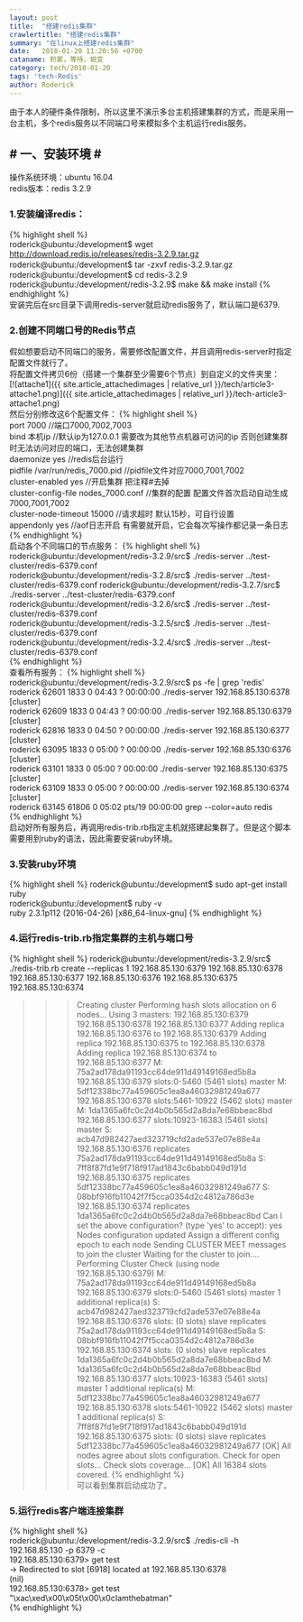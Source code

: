 ```yaml
---
layout: post
title:  "搭建redis集群"
crawlertitle: "搭建redis集群"
summary: "在linux上搭建redis集群"
date:   2018-01-20 11:20:56 +0700
cataname: 积累，等待，蜕变
category: tech/2018-01-20
tags: 'tech-Redis'
author: Roderick
---
```

由于本人的硬件条件限制，所以这里不演示多台主机搭建集群的方式，而是采用一台主机，多个redis服务以不同端口号来模拟多个主机运行redis服务。

## # 一、安装环境 # ##
操作系统环境：ubuntu 16.04  
redis版本：redis 3.2.9  
### 1.安装编译redis： ###  
{% highlight shell %}  
roderick@ubuntu:/development$ wget http://download.redis.io/releases/redis-3.2.9.tar.gz  
roderick@ubuntu:/development$ tar -zxvf redis-3.2.9.tar.gz　  
roderick@ubuntu:/development$ cd redis-3.2.9
roderick@ubuntu:/development/redis-3.2.9$ make && make install
{% endhighlight %}  
安装完后在src目录下调用redis-server就启动redis服务了，默认端口是6379.  
### 2.创建不同端口号的Redis节点 ###
假如想要启动不同端口的服务，需要修改配置文件，并且调用redis-server时指定配置文件就行了。  
将配置文件拷贝6份（搭建一个集群至少需要6个节点）到自定义的文件夹里：  
[![attache1]({{ site.article_attachedimages | relative_url }}/tech/article3-attache1.png)]({{ site.article_attachedimages | relative_url }}/tech-article3-attache1.png)  
然后分别修改这6个配置文件：
{% highlight shell %}  
port  7000                                        //端口7000,7002,7003          
bind 本机ip                                       //默认ip为127.0.0.1 需要改为其他节点机器可访问的ip 否则创建集群时无法访问对应的端口，无法创建集群  
daemonize    yes                                //redis后台运行  
pidfile  /var/run/redis_7000.pid                //pidfile文件对应7000,7001,7002  
cluster-enabled  yes                            //开启集群  把注释#去掉  
cluster-config-file  nodes_7000.conf            //集群的配置  配置文件首次启动自动生成 7000,7001,7002   
cluster-node-timeout  15000                     //请求超时  默认15秒，可自行设置  
appendonly  yes                                 //aof日志开启  有需要就开启，它会每次写操作都记录一条日志　
{% endhighlight %}   
启动各个不同端口的节点服务：
{% highlight shell %}  
roderick@ubuntu:/development/redis-3.2.9/src$ ./redis-server ../test-cluster/redis-6379.conf  
roderick@ubuntu:/development/redis-3.2.8/src$ ./redis-server ../test-cluster/redis-6379.conf
roderick@ubuntu:/development/redis-3.2.7/src$ ./redis-server ../test-cluster/redis-6379.conf  
roderick@ubuntu:/development/redis-3.2.6/src$ ./redis-server ../test-cluster/redis-6379.conf  
roderick@ubuntu:/development/redis-3.2.5/src$ ./redis-server ../test-cluster/redis-6379.conf  
roderick@ubuntu:/development/redis-3.2.4/src$ ./redis-server ../test-cluster/redis-6379.conf     
{% endhighlight %}  
查看所有服务：
{% highlight shell %}  
roderick@ubuntu:/development/redis-3.2.9/src$ ps -fe | grep 'redis'
roderick  62601   1833  0 04:43 ?        00:00:00 ./redis-server 192.168.85.130:6378 [cluster]  
roderick  62609   1833  0 04:43 ?        00:00:00 ./redis-server 192.168.85.130:6379 [cluster]  
roderick  62816   1833  0 04:50 ?        00:00:00 ./redis-server 192.168.85.130:6377 [cluster]  
roderick  63095   1833  0 05:00 ?        00:00:00 ./redis-server 192.168.85.130:6376 [cluster]  
roderick  63101   1833  0 05:00 ?        00:00:00 ./redis-server 192.168.85.130:6375 [cluster]  
roderick  63109   1833  0 05:00 ?        00:00:00 ./redis-server 192.168.85.130:6374 [cluster]   
roderick  63145  61806  0 05:02 pts/19   00:00:00 grep --color=auto redis  
{% endhighlight %}  
启动好所有服务后，再调用redis-trib.rb指定主机就搭建起集群了。但是这个脚本需要用到ruby的语法，因此需要安装ruby环境。  
### 3.安装ruby环境 ###
{% highlight shell %} 
roderick@ubuntu:/development$ sudo apt-get install ruby  
roderick@ubuntu:/development$ ruby -v  
ruby 2.3.1p112 (2016-04-26) [x86_64-linux-gnu]
{% endhighlight %}  
### 4.运行redis-trib.rb指定集群的主机与端口号 ###
{% highlight shell %}
roderick@ubuntu:/development/redis-3.2.9/src$ ./redis-trib.rb  create  --replicas  1  192.168.85.130:6379 192.168.85.130:6378 192.168.85.130:6377 192.168.85.130:6376 192.168.85.130:6375 192.168.85.130:6374
>>> Creating cluster
>>> Performing hash slots allocation on 6 nodes...
Using 3 masters:
192.168.85.130:6379
192.168.85.130:6378
192.168.85.130:6377
Adding replica 192.168.85.130:6376 to 192.168.85.130:6379
Adding replica 192.168.85.130:6375 to 192.168.85.130:6378
Adding replica 192.168.85.130:6374 to 192.168.85.130:6377
M: 75a2ad178da91193cc64de911d49149168ed5b8a 192.168.85.130:6379
   slots:0-5460 (5461 slots) master
M: 5df12338bc77a459605c1ea8a46032981249a677 192.168.85.130:6378
   slots:5461-10922 (5462 slots) master
M: 1da1365a6fc0c2d4b0b565d2a8da7e68bbeac8bd 192.168.85.130:6377
   slots:10923-16383 (5461 slots) master
S: acb47d982427aed323719cfd2ade537e07e88e4a 192.168.85.130:6376
   replicates 75a2ad178da91193cc64de911d49149168ed5b8a
S: 7ff8f87fd1e9f718f917ad1843c6babb049d191d 192.168.85.130:6375
   replicates 5df12338bc77a459605c1ea8a46032981249a677
S: 08bbf916fb11042f7f5cca0354d2c4812a786d3e 192.168.85.130:6374
   replicates 1da1365a6fc0c2d4b0b565d2a8da7e68bbeac8bd
Can I set the above configuration? (type 'yes' to accept): yes
>>> Nodes configuration updated
>>> Assign a different config epoch to each node
>>> Sending CLUSTER MEET messages to join the cluster
Waiting for the cluster to join....
>>> Performing Cluster Check (using node 192.168.85.130:6379)
M: 75a2ad178da91193cc64de911d49149168ed5b8a 192.168.85.130:6379
   slots:0-5460 (5461 slots) master
   1 additional replica(s)
S: acb47d982427aed323719cfd2ade537e07e88e4a 192.168.85.130:6376
   slots: (0 slots) slave
   replicates 75a2ad178da91193cc64de911d49149168ed5b8a
S: 08bbf916fb11042f7f5cca0354d2c4812a786d3e 192.168.85.130:6374
   slots: (0 slots) slave
   replicates 1da1365a6fc0c2d4b0b565d2a8da7e68bbeac8bd
M: 1da1365a6fc0c2d4b0b565d2a8da7e68bbeac8bd 192.168.85.130:6377
   slots:10923-16383 (5461 slots) master
   1 additional replica(s)
M: 5df12338bc77a459605c1ea8a46032981249a677 192.168.85.130:6378
   slots:5461-10922 (5462 slots) master
   1 additional replica(s)
S: 7ff8f87fd1e9f718f917ad1843c6babb049d191d 192.168.85.130:6375
   slots: (0 slots) slave
   replicates 5df12338bc77a459605c1ea8a46032981249a677
[OK] All nodes agree about slots configuration.
>>> Check for open slots...
>>> Check slots coverage...
[OK] All 16384 slots covered.
{% endhighlight %}   
可以看到集群启动成功了。
### 5.运行redis客户端连接集群 ###
{% highlight shell %}  
roderick@ubuntu:/development/redis-3.2.9/src$ ./redis-cli -h 192.168.85.130 -p 6379 -c  
192.168.85.130:6379> get test  
-> Redirected to slot [6918] located at 192.168.85.130:6378  
(nil)  
192.168.85.130:6378> get test  
"\xac\xed\x00\x05t\x00\x0cIamthebatman"  
{% endhighlight %}   
